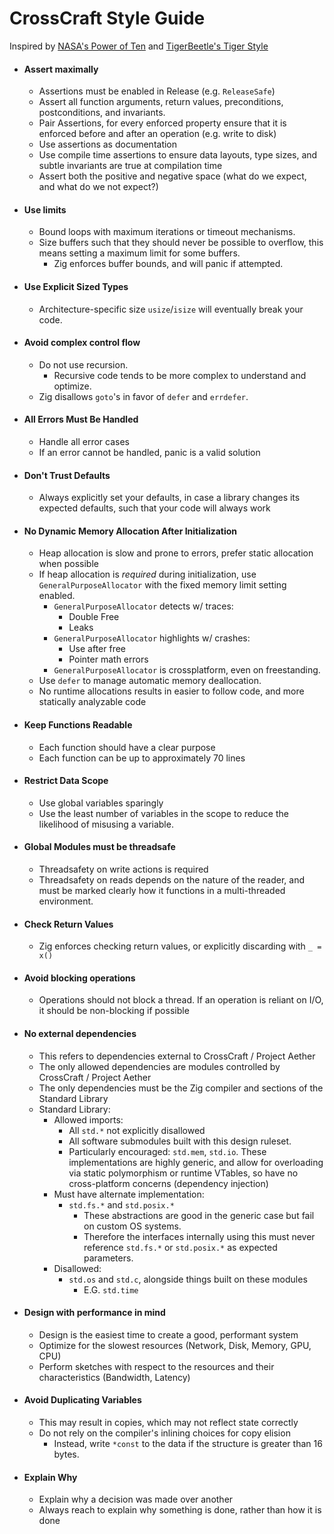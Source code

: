 # CrossCraft Style Guide

Inspired by [NASA's Power of Ten](https://spinroot.com/gerard/pdf/P10.pdf) and [TigerBeetle's Tiger Style](https://github.com/tigerbeetle/tigerbeetle/blob/main/docs/TIGER_STYLE.md)

* #### Assert maximally
	* Assertions must be enabled in Release (e.g. `ReleaseSafe`)
	* Assert all function arguments, return values, preconditions, postconditions, and invariants.
	* Pair Assertions, for every enforced property ensure that it is enforced before and after an operation (e.g. write to disk)
	* Use assertions as documentation
	* Use compile time assertions to ensure data layouts, type sizes, and subtle invariants are true at compilation time
	* Assert both the positive and negative space (what do we expect, and what do we not expect?)
* #### Use limits
	* Bound loops with maximum iterations or timeout mechanisms.
	* Size buffers such that they should never be possible to overflow, this means setting a maximum limit for some buffers.
		* Zig enforces buffer bounds, and will panic if attempted.
* #### Use Explicit Sized Types
	* Architecture-specific size `usize`/`isize` will eventually break your code.
* #### Avoid complex control flow
	* Do not use recursion.
		* Recursive code tends to be more complex to understand and optimize.
	* Zig disallows `goto`'s in favor of `defer` and `errdefer`.
* #### All Errors Must Be Handled
	* Handle all error cases
	* If an error cannot be handled, panic is a valid solution
* #### Don't Trust Defaults
	* Always explicitly set your defaults, in case a library changes its expected defaults, such that your code will always work
* #### No Dynamic Memory Allocation After Initialization
	* Heap allocation is slow and prone to errors, prefer static allocation when possible
	* If heap allocation is *required* during initialization, use `GeneralPurposeAllocator` with the fixed memory limit setting enabled.
		* `GeneralPurposeAllocator` detects w/ traces:
			* Double Free
			* Leaks
		* `GeneralPurposeAllocator` highlights w/ crashes:
			* Use after free
			* Pointer math errors
		* `GeneralPurposeAllocator` is crossplatform, even on freestanding.
	* Use `defer` to manage automatic memory deallocation.
	* No runtime allocations results in easier to follow code, and more statically analyzable code
* #### Keep Functions Readable
	* Each function should have a clear purpose
	* Each function can be up to approximately 70 lines
* #### Restrict Data Scope
	* Use global variables sparingly
	* Use the least number of variables in the scope to reduce the likelihood of misusing a variable.
* #### Global Modules must be threadsafe
	* Threadsafety on write actions is required
	* Threadsafety on reads depends on the nature of the reader, and must be marked clearly how it functions in a multi-threaded environment.
* #### Check Return Values
	* Zig enforces checking return values, or explicitly discarding with `_ = x()`
* #### Avoid blocking operations
	* Operations should not block a thread. If an operation is reliant on I/O, it should be non-blocking if possible
* #### No external dependencies
	* This refers to dependencies external to CrossCraft / Project Aether
	* The only allowed dependencies are modules controlled by CrossCraft / Project Aether
	* The only dependencies must be the Zig compiler and sections of the Standard Library
	* Standard Library:
		* Allowed imports: 
			* All `std.*` not explicitly disallowed
			* All software submodules built with this design ruleset.
			* Particularly encouraged: `std.mem`, `std.io`. 
				These implementations are highly generic, and allow for overloading via static polymorphism or runtime VTables, so have no cross-platform concerns (dependency injection)
		* Must have alternate implementation: 
			* `std.fs.*` and `std.posix.*` 
				* These abstractions are good in the generic case but fail on custom OS systems.
				* Therefore the interfaces internally using this must never reference `std.fs.*` or `std.posix.*` as expected parameters.
		* Disallowed:
			* `std.os` and `std.c`, alongside things built on these modules
				* E.G. `std.time`
* #### Design with performance in mind
	* Design is the easiest time to create a good, performant system
	* Optimize for the slowest resources (Network, Disk, Memory, GPU, CPU)
	* Perform sketches with respect to the resources and their characteristics (Bandwidth, Latency)
* #### Avoid Duplicating Variables
	* This may result in copies, which may not reflect state correctly
	* Do not rely on the compiler's inlining choices for copy elision
		* Instead, write `*const` to the data if the structure is greater than 16 bytes.
* #### Explain Why
	* Explain why a decision was made over another
	* Always reach to explain why something is done, rather than how it is done

